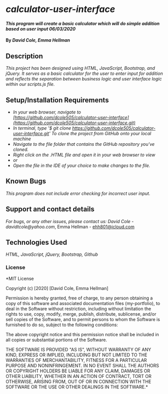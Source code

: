 # _calculator-user-interface_

#### _This program will create a basic calculator which will do simple addition based on user input 06/03/2020_

#### By _**David Cole, Emma Hellman**_

## Description

_This project has been designed using HTML, JavaScript, Bootstrap, and jQuery. It serves as a basic calculator for the user to enter input for addition and reflects the separation between business logic and user interface logic within our scripts.js file._

## Setup/Installation Requirements

* _In your web browser, navigate to [https://github.com/dcole505/calculator-user-interface](https://github.com/dcole505/calculator-user-interface.git)_
* _In terminal, type '$ git clone https://github.com/dcole505/calculator-user-interface.git' To clone the project from GitHub onto your local machine_
* _Navigate to the file folder that contains the GitHub repository you've cloned._
* _Right click on the .HTML file and open it in your web browser to view_
* _or_
* _Open the file in the IDE of your choice to make changes to the file._


## Known Bugs

_This program does not include error checking for incorrect user input._

## Support and contact details

_For bugs, or any other issues, please contact us: David Cole - davidtcole@yahoo.com_, Emma Hellman - ehh801@icloud.com

## Technologies Used

_HTML, JavaScript, jQuery, Bootstrap, Github_

### License

*MIT License

Copyright (c) [2020] [David Cole, Emma Hellman]

Permission is hereby granted, free of charge, to any person obtaining a copy
of this software and associated documentation files (my-portfolio), to deal
in the Software without restriction, including without limitation the rights
to use, copy, modify, merge, publish, distribute, sublicense, and/or sell
copies of the Software, and to permit persons to whom the Software is
furnished to do so, subject to the following conditions:

The above copyright notice and this permission notice shall be included in all
copies or substantial portions of the Software.

THE SOFTWARE IS PROVIDED "AS IS", WITHOUT WARRANTY OF ANY KIND, EXPRESS OR
IMPLIED, INCLUDING BUT NOT LIMITED TO THE WARRANTIES OF MERCHANTABILITY,
FITNESS FOR A PARTICULAR PURPOSE AND NONINFRINGEMENT. IN NO EVENT SHALL THE
AUTHORS OR COPYRIGHT HOLDERS BE LIABLE FOR ANY CLAIM, DAMAGES OR OTHER
LIABILITY, WHETHER IN AN ACTION OF CONTRACT, TORT OR OTHERWISE, ARISING FROM,
OUT OF OR IN CONNECTION WITH THE SOFTWARE OR THE USE OR OTHER DEALINGS IN THE
SOFTWARE.*